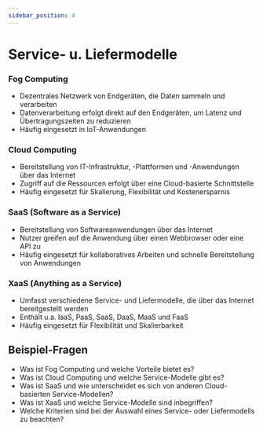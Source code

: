 ```yaml
---
sidebar_position: 4
---
```


# Service- u. Liefermodelle

<!-- Verschiedene Service- und Liefermodelle benennen und bedarfsorientiert auswählen können

-   Fog, Cloud...
-   SaaS, XaaS ... -->

### Fog Computing

-   Dezentrales Netzwerk von Endgeräten, die Daten sammeln und verarbeiten
-   Datenverarbeitung erfolgt direkt auf den Endgeräten, um Latenz und Übertragungszeiten zu reduzieren
-   Häufig eingesetzt in IoT-Anwendungen

### Cloud Computing

-   Bereitstellung von IT-Infrastruktur, -Plattformen und -Anwendungen über das Internet
-   Zugriff auf die Ressourcen erfolgt über eine Cloud-basierte Schnittstelle
-   Häufig eingesetzt für Skalierung, Flexibilität und Kostenersparnis

### SaaS (Software as a Service)

-   Bereitstellung von Softwareanwendungen über das Internet
-   Nutzer greifen auf die Anwendung über einen Webbrowser oder eine API zu
-   Häufig eingesetzt für kollaboratives Arbeiten und schnelle Bereitstellung von Anwendungen

### XaaS (Anything as a Service)

-   Umfasst verschiedene Service- und Liefermodelle, die über das Internet bereitgestellt werden
-   Enthält u.a. IaaS, PaaS, SaaS, DaaS, MaaS und FaaS
-   Häufig eingesetzt für Flexibilität und Skalierbarkeit

## Beispiel-Fragen

-   Was ist Fog Computing und welche Vorteile bietet es?
-   Was ist Cloud Computing und welche Service-Modelle gibt es?
-   Was ist SaaS und wie unterscheidet es sich von anderen Cloud-basierten Service-Modellen?
-   Was ist XaaS und welche Service-Modelle sind inbegriffen?
-   Welche Kriterien sind bei der Auswahl eines Service- oder Liefermodells zu beachten?
